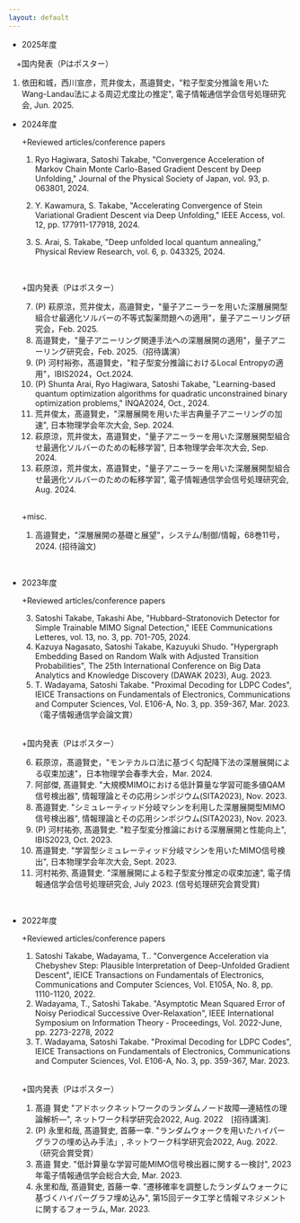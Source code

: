 ```yaml
---
layout: default
---
```

- 2025年度

　+国内発表（Pはポスター）
1. 依田和城，西川宣彦，荒井俊太，髙邉賢史，"粒子型変分推論を用いたWang-Landau法による周辺尤度比の推定", 電子情報通信学会信号処理研究会, Jun. 2025.
　

- 2024年度

  +Reviewed articles/conference papers

  1. Ryo Hagiwara, Satoshi Takabe, "Convergence Acceleration of Markov Chain Monte Carlo-Based Gradient Descent by Deep Unfolding," Journal of the Physical Society of Japan, vol. 93, p. 063801, 2024.

  2. Y. Kawamura, S. Takabe, "Accelerating Convergence of Stein Variational Gradient Descent via Deep Unfolding," IEEE Access, vol. 12, pp. 177911-177918, 2024.

  3. S. Arai, S. Takabe, "Deep unfolded local quantum annealing," Physical Review Research, vol. 6, p. 043325, 2024.

  <br>

  +国内発表（Pはポスター）

  7. (P) 萩原涼，荒井俊太，高邉賢史，"量子アニーラーを用いた深層展開型組合せ最適化ソルバーの不等式製薬問題への適用"，量子アニーリング研究会，Feb. 2025.
  6. 高邉賢史，"量子アニーリング関連手法への深層展開の適用"，量子アニーリング研究会，Feb. 2025.（招待講演）
  5. (P) 河村裕弥，髙邉賢史，"粒子型変分推論におけるLocal Entropyの適用"，IBIS2024，Oct.2024.
  4. (P) Shunta Arai, Ryo Hagiwara, Satoshi Takabe, "Learning-based quantum optimization algorithms for quadratic unconstrained binary optimization problems," INQA2024, Oct., 2024.
  3. 荒井俊太，髙邉賢史，"深層展開を用いた半古典量子アニーリングの加速", 日本物理学会年次大会, Sep. 2024.
  2. 萩原涼，荒井俊太，髙邉賢史，"量子アニーラーを用いた深層展開型組合せ最適化ソルバーのための転移学習", 日本物理学会年次大会, Sep. 2024.
  1. 萩原涼，荒井俊太，髙邉賢史，"量子アニーラーを用いた深層展開型組合せ最適化ソルバーのための転移学習", 電子情報通信学会信号処理研究会, Aug. 2024.

  <br>

  +misc.

  1. 高邉賢史，"深層展開の基礎と展望"，システム/制御/情報，68巻11号，2024. (招待論文)


<br>

- 2023年度

  +Reviewed articles/conference papers

  3. Satoshi Takabe, Takashi Abe, "Hubbard–Stratonovich Detector for Simple Trainable MIMO Signal Detection," IEEE Communications Letteres, vol. 13, no. 3, pp. 701-705, 2024.
  2. Kazuya Nagasato, Satoshi Takabe, Kazuyuki Shudo. "Hypergraph Embedding Based on Random Walk with Adjusted Transition Probabilities", The 25th International Conference on Big Data Analytics and Knowledge Discovery (DAWAK 2023), Aug. 2023.
  1. T. Wadayama, Satoshi Takabe. "Proximal Decoding for LDPC Codes", IEICE Transactions on Fundamentals of Electronics, Communications and Computer Sciences, Vol. E106-A, No. 3, pp. 359-367, Mar. 2023.（電子情報通信学会論文賞）

  <br>

  +国内発表（Pはポスター）

  6. 萩原涼，髙邉賢史，"モンテカルロ法に基づく勾配降下法の深層展開による収束加速"，日本物理学会春季大会，Mar. 2024.
  5. 阿部傑, 髙邉賢史. "大規模MIMOにおける低計算量な学習可能多値QAM信号検出器", 情報理論とその応用シンポジウム(SITA2023), Nov. 2023.
  4. 髙邉賢史. "シミュレーティッド分岐マシンを利用した深層展開型MIMO信号検出器", 情報理論とその応用シンポジウム(SITA2023), Nov. 2023.
  3. (P) 河村祐弥, 髙邉賢史. "粒子型変分推論における深層展開と性能向上", IBIS2023, Oct. 2023.
  2. 髙邉賢史. "学習型シミュレーティッド分岐マシンを用いたMIMO信号検出", 日本物理学会年次大会, Sept. 2023.
  1. 河村祐弥, 髙邉賢史. "深層展開による粒子型変分推定の収束加速", 電子情報通信学会信号処理研究会, July 2023. (信号処理研究会賞受賞)

<br>

- 2022年度

  +Reviewed articles/conference papers

  1. Satoshi Takabe, Wadayama, T.. "Convergence Acceleration via Chebyshev Step: Plausible Interpretation of Deep-Unfolded Gradient Descent", IEICE Transactions on Fundamentals of Electronics, Communications and Computer Sciences, Vol. E105A, No. 8, pp. 1110-1120, 2022.
  2. Wadayama, T., Satoshi Takabe. "Asymptotic Mean Squared Error of Noisy Periodical Successive Over-Relaxation", IEEE International Symposium on Information Theory - Proceedings, Vol. 2022-June, pp. 2273-2278, 2022
  3. T. Wadayama, Satoshi Takabe. "Proximal Decoding for LDPC Codes", IEICE Transactions on Fundamentals of Electronics, Communications and Computer Sciences, Vol. E106-A, No. 3, pp. 359-367, Mar. 2023.

  <br>

  +国内発表（Pはポスター）

  1. 髙邉 賢史 "アドホックネットワークのランダムノード故障―連結性の理論解析―", ネットワーク科学研究会2022, Aug. 2022　[招待講演].
  2. (P) 永里和哉, 髙邉賢史, 首藤一幸. "ランダムウォークを用いたハイパーグラフの埋め込み手法」, ネットワーク科学研究会2022, Aug. 2022.（研究会賞受賞）
  3. 髙邉 賢史. "低計算量な学習可能MIMO信号検出器に関する一検討", 2023年電子情報通信学会総合大会, Mar. 2023.
  4. 永里和哉, 髙邉賢史, 首藤一幸. "遷移確率を調整したランダムウォークに基づくハイパーグラフ埋め込み", 第15回データ工学と情報マネジメントに関するフォーラム, Mar. 2023.

